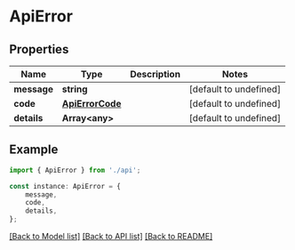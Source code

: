 # ApiError


## Properties

Name | Type | Description | Notes
------------ | ------------- | ------------- | -------------
**message** | **string** |  | [default to undefined]
**code** | [**ApiErrorCode**](ApiErrorCode.md) |  | [default to undefined]
**details** | **Array&lt;any&gt;** |  | [default to undefined]

## Example

```typescript
import { ApiError } from './api';

const instance: ApiError = {
    message,
    code,
    details,
};
```

[[Back to Model list]](../README.md#documentation-for-models) [[Back to API list]](../README.md#documentation-for-api-endpoints) [[Back to README]](../README.md)

